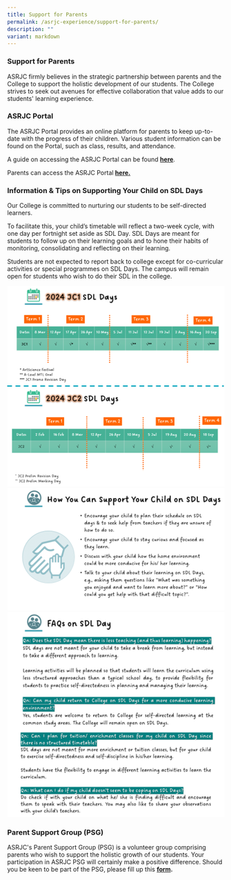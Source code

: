 ```yaml
---
title: Support for Parents
permalink: /asrjc-experience/support-for-parents/
description: ""
variant: markdown
---
```

### Support for Parents

ASRJC firmly believes in the strategic partnership between parents and the College to support the holistic development of our students. The College strives to seek out avenues for effective collaboration that value adds to our students' learning experience.

### ASRJC Portal

The ASRJC Portal provides an online platform for parents to keep up-to-date with the progress of their children. Various student information can be found on the Portal, such as class, results, and attendance.

A guide on accessing the ASRJC Portal can be found [**here**](/files/additional-info-instructions-for-accessing-parents-portal.pdf).

Parents can access the ASRJC Portal **[here.](https://portal.asrjc.edu.sg/)**

### Information & Tips on Supporting Your Child on SDL Days

Our College is committed to nurturing our students to be self-directed learners.

To facilitate this, your child’s timetable will reflect a two-week cycle, with one day per fortnight set aside as SDL Day. SDL Days are meant for students to follow up on their learning goals and to hone their habits of monitoring, consolidating and reflecting on their learning.

Students are not expected to report back to college except for co-curricular activities or special programmes on SDL Days. The campus will remain open for students who wish to do their SDL in the college.

![](/images/2024_SDL_Days.png)
![](/images/sdl%20pic%202.png)
![](/images/sdl%20pic%203.png)


### Parent Support Group (PSG)

ASRJC's Parent Support Group (PSG) is a volunteer group comprising parents who wish to support the holistic growth of our students. Your participation in ASRJC PSG will certainly make a positive difference. Should you be keen to be part of the PSG, please fill up this **[form](https://form.gov.sg/#!/628adb8bca2dcc0012c0d8db).**